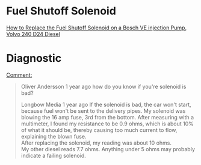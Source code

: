 # Fuel Shutoff Solenoid
[How to Replace the Fuel Shutoff Solenoid on a Bosch VE injection Pump, Volvo 240 D24 Diesel](https://youtu.be/noQcDKVvrhY)

# Diagnostic
[Comment:](https://www.youtube.com/watch?v=noQcDKVvrhY&lc=UgxSEPJEhZJNEqMmmzJ4AaABAg.9J8hEQjnTst9JbGAa0F8bn&ab_channel=LongbowMedia)
>Oliver Andersson
>1 year ago
>how do you know if you're solenoid is bad?
>
>Longbow Media
>1 year ago
>If the solenoid is bad, the car won't start, because fuel won't be sent to the delivery pipes.
>My solenoid was blowing the 16 amp fuse, 3rd from the bottom.
>After measuring with a multimeter, I found my resistance to be 0.9 ohms, which is about 10% of what it should be, thereby causing too much current to flow, explaining the blown fuse.  
>After replacing the solenoid, my reading was about 10 ohms.  
>My other diesel reads 7.7 ohms.
>Anything under 5 ohms may probably indicate a failing solenoid.
